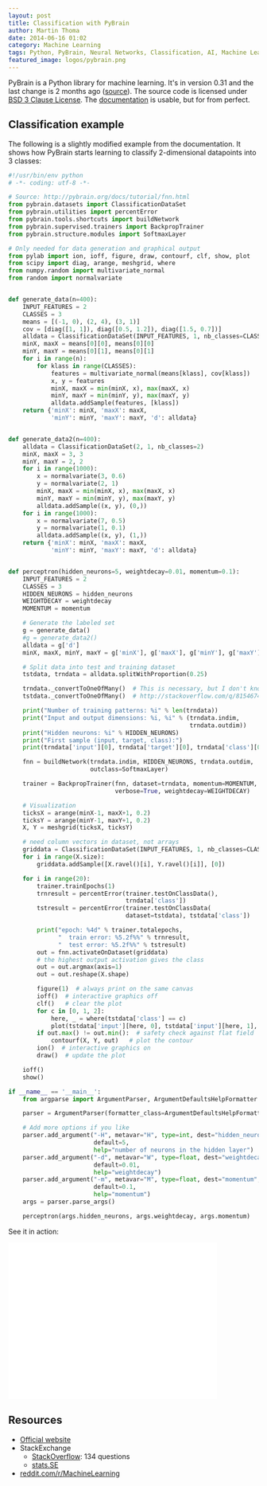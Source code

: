 ```yaml
---
layout: post
title: Classification with PyBrain
author: Martin Thoma
date: 2014-06-16 01:02
category: Machine Learning
tags: Python, PyBrain, Neural Networks, Classification, AI, Machine Learning
featured_image: logos/pybrain.png
---
```


PyBrain is a Python library for machine learning. It's in version 0.31 and
the last change is 2 months ago ([source](https://github.com/pybrain/pybrain)).
The source code is licensed under [BSD 3 Clause License](https://tldrlegal.com/license/bsd-3-clause-license-(revised)). The [documentation](http://pybrain.org/docs/) is usable, but for
from perfect.

## Classification example

The following is a slightly modified example from the documentation. It shows
how PyBrain starts learning to classify 2-dimensional datapoints into 3 classes:

```python
#!/usr/bin/env python
# -*- coding: utf-8 -*-

# Source: http://pybrain.org/docs/tutorial/fnn.html
from pybrain.datasets import ClassificationDataSet
from pybrain.utilities import percentError
from pybrain.tools.shortcuts import buildNetwork
from pybrain.supervised.trainers import BackpropTrainer
from pybrain.structure.modules import SoftmaxLayer

# Only needed for data generation and graphical output
from pylab import ion, ioff, figure, draw, contourf, clf, show, plot
from scipy import diag, arange, meshgrid, where
from numpy.random import multivariate_normal
from random import normalvariate


def generate_data(n=400):
    INPUT_FEATURES = 2
    CLASSES = 3
    means = [(-1, 0), (2, 4), (3, 1)]
    cov = [diag([1, 1]), diag([0.5, 1.2]), diag([1.5, 0.7])]
    alldata = ClassificationDataSet(INPUT_FEATURES, 1, nb_classes=CLASSES)
    minX, maxX = means[0][0], means[0][0]
    minY, maxY = means[0][1], means[0][1]
    for i in range(n):
        for klass in range(CLASSES):
            features = multivariate_normal(means[klass], cov[klass])
            x, y = features
            minX, maxX = min(minX, x), max(maxX, x)
            minY, maxY = min(minY, y), max(maxY, y)
            alldata.addSample(features, [klass])
    return {'minX': minX, 'maxX': maxX,
            'minY': minY, 'maxY': maxY, 'd': alldata}


def generate_data2(n=400):
    alldata = ClassificationDataSet(2, 1, nb_classes=2)
    minX, maxX = 3, 3
    minY, maxY = 2, 2
    for i in range(1000):
        x = normalvariate(3, 0.6)
        y = normalvariate(2, 1)
        minX, maxX = min(minX, x), max(maxX, x)
        minY, maxY = min(minY, y), max(maxY, y)
        alldata.addSample((x, y), (0,))
    for i in range(1000):
        x = normalvariate(7, 0.5)
        y = normalvariate(1, 0.1)
        alldata.addSample((x, y), (1,))
    return {'minX': minX, 'maxX': maxX,
            'minY': minY, 'maxY': maxY, 'd': alldata}


def perceptron(hidden_neurons=5, weightdecay=0.01, momentum=0.1):
    INPUT_FEATURES = 2
    CLASSES = 3
    HIDDEN_NEURONS = hidden_neurons
    WEIGHTDECAY = weightdecay
    MOMENTUM = momentum

    # Generate the labeled set
    g = generate_data()
    #g = generate_data2()
    alldata = g['d']
    minX, maxX, minY, maxY = g['minX'], g['maxX'], g['minY'], g['maxY']

    # Split data into test and training dataset
    tstdata, trndata = alldata.splitWithProportion(0.25)

    trndata._convertToOneOfMany()  # This is necessary, but I don't know why
    tstdata._convertToOneOfMany()  # http://stackoverflow.com/q/8154674/562769

    print("Number of training patterns: %i" % len(trndata))
    print("Input and output dimensions: %i, %i" % (trndata.indim,
                                                   trndata.outdim))
    print("Hidden neurons: %i" % HIDDEN_NEURONS)
    print("First sample (input, target, class):")
    print(trndata['input'][0], trndata['target'][0], trndata['class'][0])

    fnn = buildNetwork(trndata.indim, HIDDEN_NEURONS, trndata.outdim,
                       outclass=SoftmaxLayer)

    trainer = BackpropTrainer(fnn, dataset=trndata, momentum=MOMENTUM,
                              verbose=True, weightdecay=WEIGHTDECAY)

    # Visualization
    ticksX = arange(minX-1, maxX+1, 0.2)
    ticksY = arange(minY-1, maxY+1, 0.2)
    X, Y = meshgrid(ticksX, ticksY)

    # need column vectors in dataset, not arrays
    griddata = ClassificationDataSet(INPUT_FEATURES, 1, nb_classes=CLASSES)
    for i in range(X.size):
        griddata.addSample([X.ravel()[i], Y.ravel()[i]], [0])

    for i in range(20):
        trainer.trainEpochs(1)
        trnresult = percentError(trainer.testOnClassData(),
                                 trndata['class'])
        tstresult = percentError(trainer.testOnClassData(
                                 dataset=tstdata), tstdata['class'])

        print("epoch: %4d" % trainer.totalepochs,
              "  train error: %5.2f%%" % trnresult,
              "  test error: %5.2f%%" % tstresult)
        out = fnn.activateOnDataset(griddata)
        # the highest output activation gives the class
        out = out.argmax(axis=1)
        out = out.reshape(X.shape)

        figure(1)  # always print on the same canvas
        ioff()  # interactive graphics off
        clf()   # clear the plot
        for c in [0, 1, 2]:
            here, _ = where(tstdata['class'] == c)
            plot(tstdata['input'][here, 0], tstdata['input'][here, 1], 'o')
        if out.max() != out.min():  # safety check against flat field
            contourf(X, Y, out)   # plot the contour
        ion()  # interactive graphics on
        draw()  # update the plot

    ioff()
    show()

if __name__ == '__main__':
    from argparse import ArgumentParser, ArgumentDefaultsHelpFormatter

    parser = ArgumentParser(formatter_class=ArgumentDefaultsHelpFormatter)

    # Add more options if you like
    parser.add_argument("-H", metavar="H", type=int, dest="hidden_neurons",
                        default=5,
                        help="number of neurons in the hidden layer")
    parser.add_argument("-d", metavar="W", type=float, dest="weightdecay",
                        default=0.01,
                        help="weightdecay")
    parser.add_argument("-m", metavar="M", type=float, dest="momentum",
                        default=0.1,
                        help="momentum")
    args = parser.parse_args()

    perceptron(args.hidden_neurons, args.weightdecay, args.momentum)

```

See it in action:

<iframe width="420" height="315" src="//www.youtube.com/embed/FjvO3zqVYSw" frameborder="0" allowfullscreen></iframe>


## Resources

* [Official website](http://pybrain.org/)
* StackExchange
  * [StackOverflow](http://stackoverflow.com/questions/tagged/pybrain): 134 questions
  * [stats.SE](http://stats.stackexchange.com/search?q=pybrain)
* [reddit.com/r/MachineLearning](http://www.reddit.com/r/MachineLearning/search?q=pybrain&restrict_sr=on)